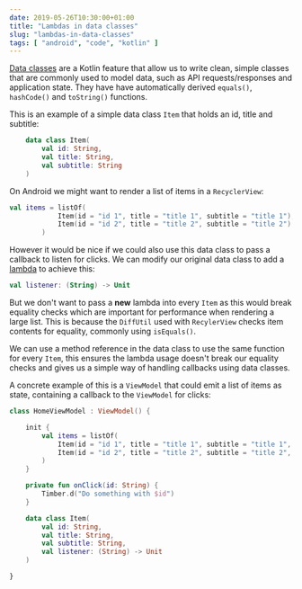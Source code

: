```yaml
---
date: 2019-05-26T10:30:00+01:00
title: "Lambdas in data classes"
slug: "lambdas-in-data-classes"
tags: [ "android", "code", "kotlin" ]
---
```



[Data classes](https://kotlinlang.org/docs/reference/data-classes.html) are a Kotlin feature that allow us to write clean, simple classes that are commonly used to model data, such as API requests/responses and application state. They have have automatically derived `equals()`, `hashCode()` and `toString()` functions. 

This is an example of a simple data class `Item` that holds an id, title and subtitle:

```kotlin
    data class Item(
        val id: String,
        val title: String,
        val subtitle: String
    )
```

On Android we might want to render a list of items in a `RecyclerView`: 
```kotlin
val items = listOf(
            Item(id = "id 1", title = "title 1", subtitle = "title 1"),
            Item(id = "id 2", title = "title 2", subtitle = "title 2")
        )
```

However it would be nice if we could also use this data class to pass a callback to listen for clicks. We can modify our original data class to add a [lambda](https://kotlinlang.org/docs/reference/lambdas.html) to achieve this:
```kotlin
val listener: (String) -> Unit
```
But we don't want to pass a **new** lambda into every `Item` as this would break equality checks which are important for performance when rendering a large list. This is because the `DiffUtil` used with `RecylerView` checks item contents for equality, commonly using `isEquals()`.

We can use a method reference in the data class to use the same function for every `Item`, this ensures the lambda usage doesn't break our equality checks and gives us a simple way of handling callbacks using data classes.

A concrete example of this is a `ViewModel` that could emit a list of items as state, containing a callback to the `ViewModel` for clicks:

```kotlin
class HomeViewModel : ViewModel() {

    init {
        val items = listOf(
            Item(id = "id 1", title = "title 1", subtitle = "title 1", listener = ::onClick),
            Item(id = "id 2", title = "title 2", subtitle = "title 2", listener = ::onClick)
        )
    }

    private fun onClick(id: String) {
        Timber.d("Do something with $id")
    }

    data class Item(
        val id: String,
        val title: String,
        val subtitle: String,
        val listener: (String) -> Unit
    )

}
```